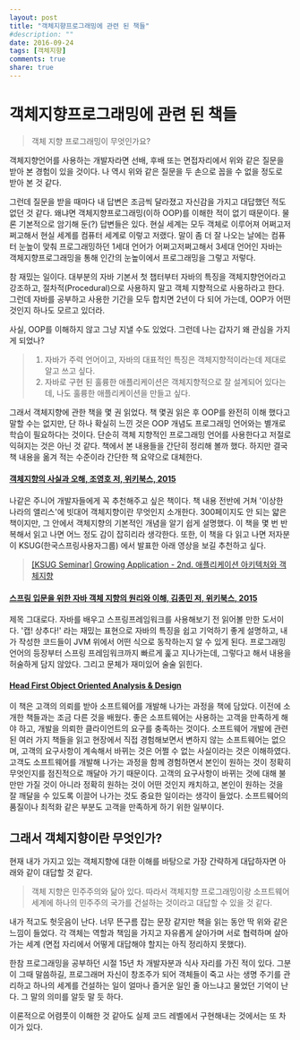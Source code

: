 ```yaml
---
layout: post
title: "객체지향프로그래밍에 관련 된 책들"
#description: ""
date: 2016-09-24
tags: [객체지향]
comments: true
share: true
---
```



객체지향프로그래밍에 관련 된 책들
===
> 객체 지향 프로그래밍이 무엇인가요?



객체지향언어를 사용하는 개발자라면 선배, 후배 또는 면접자리에서 위와 같은 질문을 받아 본 경험이 있을 것이다. 나 역시 위와 같은 질문을 두 손으로 꼽을 수 없을 정도로 받아 본 것 같다.

그런데 질문을 받을 때마다 내 답변은 조금씩 달라졌고 자신감을 가지고 대답했던 적도 없던 것 같다. 왜냐면 객체지향프로그래밍(이하 OOP)를 이해한 적이 없기 때문이다. 물론 기본적으로 암기해 둔(?) 답변들은 있다. 현실 세계는 모두 객체로 이루어져 어쩌고저쩌고해서 현실 세계를 컴퓨터 세계로 이렇고 저랬다. 말이 좀 더 잘 나오는 날에는 컴퓨터 눈높이 맞춰 프로그래밍하던 1세대 언어가 어쩌고저쩌고해서 3세대 언어인 자바는 객체지향프로그래밍을 통해 인간의 눈높이에서 프로그래밍을 그렇고 저렇다.

참 재밌는 일이다. 대부분의 자바 기본서 첫 챕터부터 자바의 특징을 객체지향언어라고 강조하고, 절차적(Procedural)으로 사용하지 말고 객체 지향적으로 사용하라고 한다. 그런데 자바를 공부하고 사용한 기간을 모두 합치면 2년이 다 되어 가는데, OOP가 어떤 것인지 하나도 모르고 있더라.

사실, OOP를 이해하지 않고 그냥 지낼 수도 있었다. 그런데 나는 갑자기 왜 관심을 가지게 되었나?

> 1. 자바가 주력 언어이고, 자바의 대표적인 특징은 객체지향적이라는데 제대로 알고 쓰고 싶다.
> 2. 자바로 구현 된 훌륭한 애플리케이션은 객체지향적으로 잘 설계되어 있다는데, 나도 훌륭한 애플리케이션을 만들고 싶다.

그래서 객체지향에 관한 책을 몇 권 읽었다. 책 몇권 읽은 후 OOP를 완전히 이해 했다고 말할 수는 없지만, 단 하나 확실히 느낀 것은 OOP 개념도 프로그래밍 언어와는 별개로 학습이 필요하다는 것이다. 단순히 객체 지향적인 프로그래밍 언어를 사용한다고 저절로 익혀지는 것은 아닌 것 같다. 책에서 본 내용들을 간단히 정리해 볼까 했다. 하지만 결국 책 내용을 옮겨 적는 수준이라 간단한 책 요약으로 대체한다.



#### [객체지향의 사실과 오해, 조영호 저, 위키북스, 2015](http://book.naver.com/bookdb/book_detail.nhn?bid=9145968)

나같은 주니어 개발자들에게 꼭 추천해주고 싶은 책이다. 책 내용 전반에 거쳐 '이상한 나라의 앨리스'에 빗대어 객체지향이란 무엇인지 소개한다. 300페이지도 안 되는 얇은 책이지만, 그 안에서 객체지향의 기본적인 개념을 알기 쉽게 설명했다. 이 책을 몇 번 반복해서 읽고 나면 어느 정도 감이 잡히리라 생각한다. 또한, 이 책을 다 읽고 나면 저자분이 KSUG(한국스프링사용자그룹) 에서 발표한 아래 영상을 보길 추천하고 싶다.

> [[KSUG Seminar] Growing Application - 2nd. 애플리케이션 아키텍처와 객체지향](https://www.youtube.com/watch?v=26S4VFUWlJM)



#### [스프링 입문을 위한 자바 객체 지향의 원리와 이해, 김종민 저, 위키북스, 2015](http://book.naver.com/bookdb/book_detail.nhn?bid=8920762)

제목 그대로다. 자바를 배우고 스프링프레임워크를 사용해보기 전 읽어볼 만한 도서이다. '캡! 상추다!' 라는 재밌는 표현으로 자바의 특징을 쉽고 기억하기 좋게 설명하고, 내가 작성한 코드들이 JVM 위에서 어떤 식으로 동작하는지 알 수 있게 된다. 프로그래밍 언어의 등장부터 스프링 프레임워크까지 빠르게 훑고 지나가는데, 그렇다고 해서 내용을 허술하게 담지 않았다. 그리고 문체가 재미있어 술술 읽힌다.



#### [Head First Object Oriented Analysis & Design](http://book.naver.com/bookdb/book_detail.nhn?bid=2920750)

이 책은 고객의 의뢰를 받아 소프트웨어를 개발해 나가는 과정을 책에 담았다. 이전에 소개한 책들과는 조금 다른 것을 배웠다. 좋은 소프트웨어는 사용하는 고객을 만족하게 해야 하고, 개발을 의뢰한 클라이언트의 요구를 충족하는 것이다. 소프트웨어 개발에 관련 된 여러 가지 책들을 읽고 현장에서 직접 경험해보면서 변하지 않는 소프트웨어는 없으며, 고객의 요구사항이 계속해서 바뀌는 것은 어쩔 수 없는 사실이라는 것은 이해하였다. 고객도 소프트웨어를 개발해 나가는 과정을 함께 경험하면서 본인이 원하는 것이 정확히 무엇인지를 점진적으로 깨달아 가기 때문이다. 고객의 요구사항이 바뀌는 것에 대해 불만만 가질 것이 아니라 정확히 원하는 것이 어떤 것인지 캐치하고, 본인이 원하는 것을 잘 깨달을 수 있도록 이끌어 나가는 것도 중요한 일이라는 생각이 들었다. 소프트웨어의 품질이나 최적화 같은 부분도 고객을 만족하게 하기 위한 일부이다.



## 그래서 객체지향이란 무엇인가?

현재 내가 가지고 있는 객체지향에 대한 이해를 바탕으로 가장 간략하게 대답하자면 아래와 같이 대답할 것 같다.

> 객체 지향은 민주주의와 닮아 있다. 따라서 객체지향 프로그래밍이랑 소프트웨어 세계에 하나의 민주주의 국가를 건설하는 것이라고 대답할 수 있을 것 같다.

내가 적고도 헛웃음이 난다. 너무 뜬구름 잡는 문장 같지만 책을 읽는 동안 딱 위와 같은 느낌이 들었다. 각 객체는 역할과 책임을 가지고 자유롭게 살아가며 서로 협력하며 살아가는 세계 (면접 자리에서 어떻게 대답해야 할지는 아직 정리하지 못했다).

한참 프로그래밍을 공부하던 시절 15년 차 개발자분과 식사 자리를 가진 적이 있다. 그분이 그때 말씀하길, 프로그래머 자신이 창조주가 되어 객체들이 죽고 사는 생명 주기를 관리하고 하나의 세계를 건설하는 일이 얼마나 즐거운 일인 줄 아느냐고 물었던 기억이 난다. 그 말의 의미를 알듯 말 듯 하다. 

이론적으로 어렴풋이 이해한 것 같아도 실제 코드 레벨에서 구현해내는 것에서는 또 차이가 있다.
